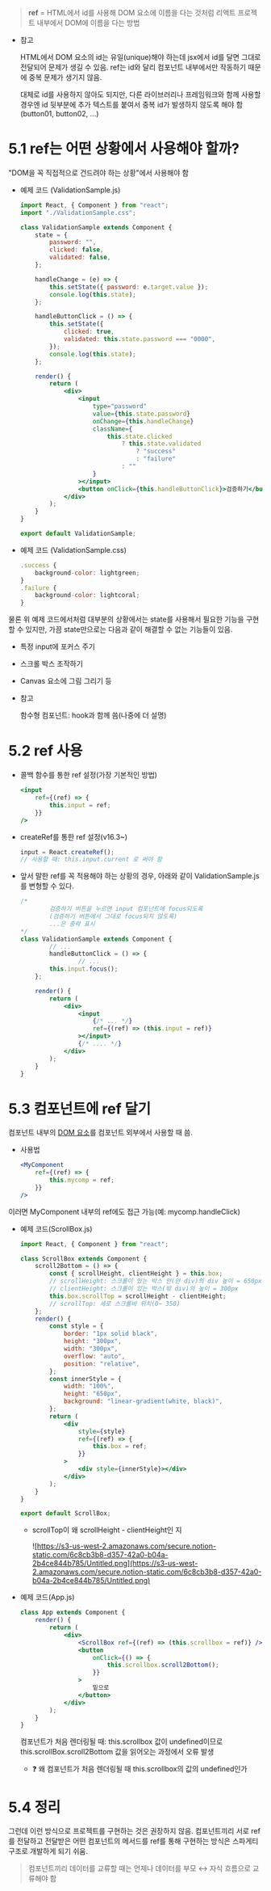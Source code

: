 > **ref** = HTML에서 id를 사용해 DOM 요소에 이름을 다는 것처럼 리액트 프로젝트 내부에서 DOM에 이름을 다는 방법

-   참고

    HTML에서 DOM 요소의 id는 유일(unique)해야 하는데 jsx에서 id를 달면 그대로 전달되어 문제가 생길 수 있음. ref는 id와 달리 컴포넌트 내부에서만 작동하기 때문에 중복 문제가 생기지 않음.

    대체로 id를 사용하지 않아도 되지만, 다른 라이브러리나 프레임워크와 함께 사용할 경우엔 id 뒷부분에 추가 텍스트를 붙여서 중복 id가 발생하지 않도록 해야 함(button01, button02, ...)

# 5.1 ref는 어떤 상황에서 사용해야 할까?

"DOM을 꼭 직접적으로 건드려야 하는 상황"에서 사용해야 함

-   예제 코드 (ValidationSample.js)

    ```jsx
    import React, { Component } from "react";
    import "./ValidationSample.css";

    class ValidationSample extends Component {
        state = {
            password: "",
            clicked: false,
            validated: false,
        };

        handleChange = (e) => {
            this.setState({ password: e.target.value });
            console.log(this.state);
        };

        handleButtonClick = () => {
            this.setState({
                clicked: true,
                validated: this.state.password === "0000",
            });
            console.log(this.state);
        };

        render() {
            return (
                <div>
                    <input
                        type="password"
                        value={this.state.password}
                        onChange={this.handleChange}
                        className={
                            this.state.clicked
                                ? this.state.validated
                                    ? "success"
                                    : "failure"
                                : ""
                        }
                    ></input>
                    <button onClick={this.handleButtonClick}>검증하기</button>
                </div>
            );
        }
    }

    export default ValidationSample;
    ```

-   예제 코드 (ValidationSample.css)

    ```jsx
    .success {
        background-color: lightgreen;
    }
    .failure {
        background-color: lightcoral;
    }
    ```

물론 위 예제 코드에서처럼 대부분의 상황에서는 state를 사용해서 필요한 기능을 구현할 수 있지만, 가끔 state만으로는 다음과 같이 해결할 수 없는 기능들이 있음.

-   특정 input에 포커스 주기
-   스크롤 박스 조작하기
-   Canvas 요소에 그림 그리기 등
-   참고

    함수형 컴포넌트: hook과 함께 씀(나중에 더 설명)

# 5.2 ref 사용

-   콜백 함수를 통한 ref 설정(가장 기본적인 방법)

    ```jsx
    <input
        ref={(ref) => {
            this.input = ref;
        }}
    />
    ```

-   createRef를 통한 ref 설정(v16.3~)

    ```jsx
    input = React.createRef();
    // 사용할 때: this.input.current 로 써야 함
    ```

-   앞서 말한 ref를 꼭 적용해야 하는 상황의 경우, 아래와 같이 ValidationSample.js를 변형할 수 있다.

    ```jsx
    /*
    		검증하기 버튼을 누르면 input 컴포넌트에 focus되도록
    		(검증하기 버튼에서 그대로 focus되지 않도록)
    		...은 중략 표시
    */
    class ValidationSample extends Component {
    		// ...
    	    handleButtonClick = () => {
    				// ...
            this.input.focus();
        };

        render() {
            return (
                <div>
                    <input
                        {/* ... */}
                        ref={(ref) => (this.input = ref)}
                    ></input>
                    {/* .... */}
                </div>
            );
        }
    }
    ```

# 5.3 컴포넌트에 ref 달기

컴포넌트 내부의 [DOM 요소](https://wit.nts-corp.com/2019/02/14/5522)를 컴포넌트 외부에서 사용할 때 씀.

-   사용법

    ```jsx
    <MyComponent
        ref={(ref) => {
            this.mycomp = ref;
        }}
    />
    ```

이러면 MyComponent 내부의 ref에도 접근 가능(예: mycomp.handleClick)

-   예제 코드(ScrollBox.js)

    ```jsx
    import React, { Component } from "react";

    class ScrollBox extends Component {
        scroll2Bottom = () => {
            const { scrollHeight, clientHeight } = this.box;
            // scrollHeight: 스크롤이 있는 박스 안(안 div)의 div 높이 = 650px
            // clientHeight: 스크롤이 있는 박스(밖 div)의 높이 = 300px
            this.box.scrollTop = scrollHeight - clientHeight;
            // scrollTop: 세로 스크롤바 위치(0~ 350)
        };
        render() {
            const style = {
                border: "1px solid black",
                height: "300px",
                width: "300px",
                overflow: "auto",
                position: "relative",
            };
            const innerStyle = {
                width: "100%",
                height: "650px",
                background: "linear-gradient(white, black)",
            };
            return (
                <div
                    style={style}
                    ref={(ref) => {
                        this.box = ref;
                    }}
                >
                    <div style={innerStyle}></div>
                </div>
            );
        }
    }

    export default ScrollBox;
    ```

    -   scrollTop이 왜 scrollHeight - clientHeight인 지

        ![https://s3-us-west-2.amazonaws.com/secure.notion-static.com/6c8cb3b8-d357-42a0-b04a-2b4ce844b785/Untitled.png](https://s3-us-west-2.amazonaws.com/secure.notion-static.com/6c8cb3b8-d357-42a0-b04a-2b4ce844b785/Untitled.png)

-   예제 코드(App.js)

    ```jsx
    class App extends Component {
        render() {
            return (
                <div>
                    <ScrollBox ref={(ref) => (this.scrollbox = ref)} />
                    <button
                        onClick={() => {
                            this.scrollbox.scroll2Bottom();
                        }}
                    >
                        밑으로
                    </button>
                </div>
            );
        }
    }
    ```

    컴포넌트가 처음 렌더링될 때: this.scrollbox 값이 undefined이므로 this.scrollBox.scroll2Bottom 값을 읽어오는 과정에서 오류 발생

    -   ❓ 왜 컴포넌트가 처음 렌더링될 때 this.scrollbox의 값의 undefined인가

# 5.4 정리

그런데 이런 방식으로 프로젝트를 구현하는 것은 권장하지 않음. 컴포넌트끼리 서로 ref를 전달하고 전달받은 어떤 컴포넌트의 메서드를 ref를 통해 구현하는 방식은 스파게티 구조로 개발하게 되기 쉬움.

> 컴포넌트끼리 데이터를 교류할 때는 언제나 데이터를 부모 ↔ 자식 흐름으로 교류해야 함
